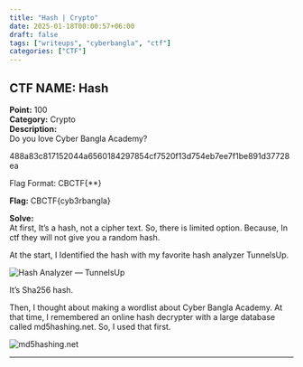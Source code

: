 ```yaml
---
title: "Hash | Crypto"
date: 2025-01-18T00:00:57+06:00
draft: false
tags: ["writeups", "cyberbangla", "ctf"]
categories: ["CTF"]
---
```

## CTF NAME: Hash
**Point:** 100  
**Category:** Crypto  
**Description:**  
Do you love Cyber Bangla Academy?

488a83c817152044a6560184297854cf7520f13d754eb7ee7f1be891d37728ea

Flag Format: CBCTF{**}

**Flag:** CBCTF{cyb3rbangla}

**Solve:**  
At first, It’s a hash, not a cipher text. So, there is limited option. Because, In ctf they will not give you a random hash.

At the start, I Identified the hash with my favorite hash analyzer TunnelsUp.

![Hash Analyzer — TunnelsUp](https://miro.medium.com/v2/resize:fit:1400/format:webp/1*fupOYbteJIREWWMZ8SRZgQ.png)  

It’s Sha256 hash.

Then, I thought about making a wordlist about Cyber Bangla Academy. At that time, I remembered an online hash decrypter with a large database called md5hashing.net. So, I used that first.

![md5hashing.net](https://miro.medium.com/v2/resize:fit:1400/format:webp/1*MVASJZWXOkLDWMzzfIMUHw.png)  

---
